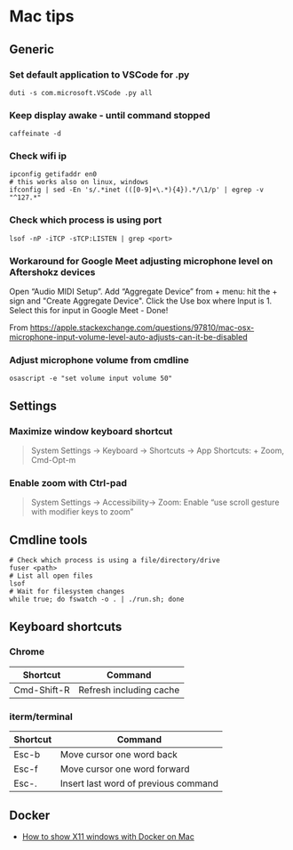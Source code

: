 # Mac tips

## Generic

### Set default application to VSCode for .py

    duti -s com.microsoft.VSCode .py all

### Keep display awake - until command stopped

    caffeinate -d

### Check wifi ip

    ipconfig getifaddr en0
    # this works also on linux, windows
    ifconfig | sed -En 's/.*inet (([0-9]+\.*){4}).*/\1/p' | egrep -v "^127.*"

### Check which process is using port

    lsof -nP -iTCP -sTCP:LISTEN | grep <port>

### Workaround for Google Meet adjusting microphone level on Aftershokz devices

Open “Audio MIDI Setup”. Add “Aggregate Device” from + menu: hit the + sign and "Create Aggregate Device". Click the Use box where Input is 1. Select this for input in Google Meet - Done!

From <https://apple.stackexchange.com/questions/97810/mac-osx-microphone-input-volume-level-auto-adjusts-can-it-be-disabled>

### Adjust microphone volume from cmdline

`osascript -e "set volume input volume 50"`

## Settings

### Maximize window keyboard shortcut

> System Settings → Keyboard → Shortcuts → App Shortcuts: + Zoom, Cmd-Opt-m

### Enable zoom with Ctrl-pad

> System Settings → Accessibility→ Zoom: Enable “use scroll gesture with modifier keys to zoom”

## Cmdline tools

    # Check which process is using a file/directory/drive
    fuser <path>
    # List all open files
    lsof
    # Wait for filesystem changes
    while true; do fswatch -o . | ./run.sh; done

## Keyboard shortcuts

### Chrome

Shortcut    | Command
------------|------------------------
Cmd-Shift-R | Refresh including cache

### iterm/terminal

Shortcut | Command
---------|-------------------------------------
Esc-b    | Move cursor one word back
Esc-f    | Move cursor one word forward
Esc-.    | Insert last word of previous command

## Docker

- [How to show X11 windows with Docker on Mac](https://medium.com/@mreichelt/how-to-show-x11-windows-within-docker-on-mac-50759f4b65cb)
